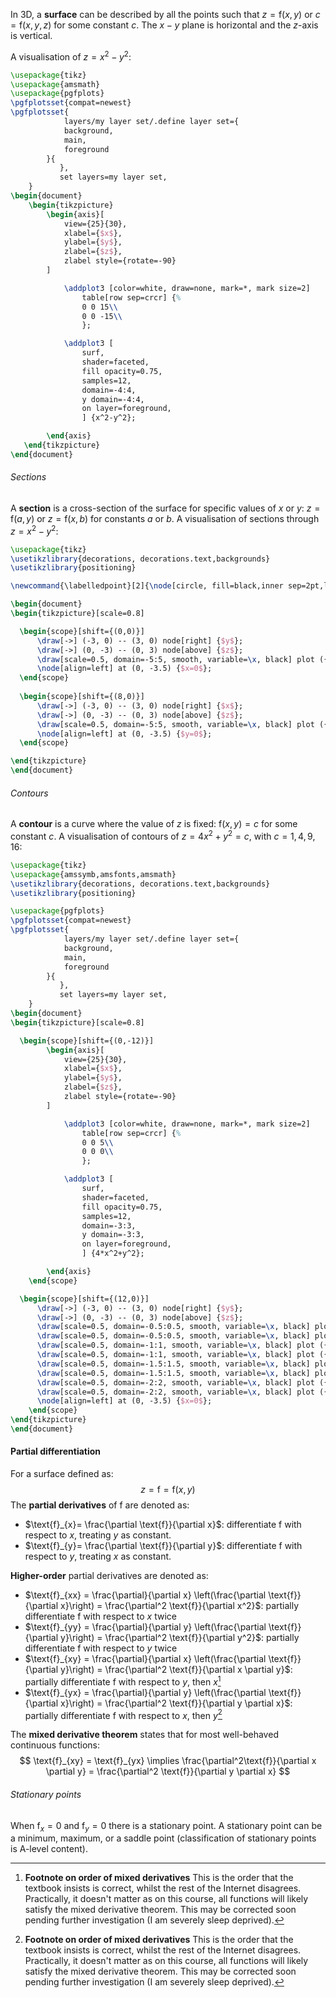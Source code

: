 In 3D, a **surface** can be described by all the points such that $z = \text{f}(x,y)$ or $c = \text{f}(x,y,z)$ for some constant $c$. The $x-y$ plane is horizontal and the $z$-axis is vertical. 

A visualisation of $z = x^2-y^2$:
```tikz
\usepackage{tikz}
\usepackage{amsmath}
\usepackage{pgfplots}
\pgfplotsset{compat=newest}
\pgfplotsset{
            layers/my layer set/.define layer set={
            background,
            main,
            foreground
        }{
           },
           set layers=my layer set,
    }
\begin{document}
    \begin{tikzpicture}
        \begin{axis}[
	        view={25}{30},
	        xlabel={$x$},
			ylabel={$y$},
			zlabel={$z$},
			zlabel style={rotate=-90}
        ]

            \addplot3 [color=white, draw=none, mark=*, mark size=2]
                table[row sep=crcr] {%
                0 0 15\\
                0 0 -15\\
                };

            \addplot3 [
                surf,
                shader=faceted,
                fill opacity=0.75,
                samples=12,
                domain=-4:4,
                y domain=-4:4,
                on layer=foreground,
                ] {x^2-y^2};

        \end{axis}
   \end{tikzpicture} 
\end{document}
```

###### Sections
A **section** is a cross-section of the surface for specific values of $x$ or $y$: $z = \text{f}(a,y)$ or $z = \text{f}(x,b)$ for constants $a$ or $b$.
A visualisation of sections through $z = x^2-y^2$:
```tikz
\usepackage{tikz}
\usetikzlibrary{decorations, decorations.text,backgrounds}
\usetikzlibrary{positioning}

\newcommand{\labelledpoint}[2]{\node[circle, fill=black,inner sep=2pt,label=45:\color{black}$#2$]at (#1){};}

\begin{document}
\begin{tikzpicture}[scale=0.8]

  \begin{scope}[shift={(0,0)}]
	  \draw[->] (-3, 0) -- (3, 0) node[right] {$y$};
	  \draw[->] (0, -3) -- (0, 3) node[above] {$z$};
	  \draw[scale=0.5, domain=-5:5, smooth, variable=\x, black] plot ({\x}, {-0.2*\x*\x});
	  \node[align=left] at (0, -3.5) {$x=0$};
  \end{scope}
  
  \begin{scope}[shift={(8,0)}]
	  \draw[->] (-3, 0) -- (3, 0) node[right] {$x$};
	  \draw[->] (0, -3) -- (0, 3) node[above] {$z$};
	  \draw[scale=0.5, domain=-5:5, smooth, variable=\x, black] plot ({\x}, {0.2*\x*\x});
	  \node[align=left] at (0, -3.5) {$y=0$};
  \end{scope}

\end{tikzpicture}
\end{document}
```

###### Contours
A **contour** is a curve where the value of $z$ is fixed: $\text{f}(x,y)=c$ for some constant $c$.
A visualisation of contours of $z=4x^2+y^2=c$, with $c=1,4,9,16$:
```tikz 
\usepackage{tikz}
\usepackage{amssymb,amsfonts,amsmath}
\usetikzlibrary{decorations, decorations.text,backgrounds}
\usetikzlibrary{positioning}

\usepackage{pgfplots}
\pgfplotsset{compat=newest}
\pgfplotsset{
            layers/my layer set/.define layer set={
            background,
            main,
            foreground
        }{
           },
           set layers=my layer set,
    }
\begin{document}
\begin{tikzpicture}[scale=0.8]

  \begin{scope}[shift={(0,-12)}]
        \begin{axis}[
	        view={25}{30},
	        xlabel={$x$},
			ylabel={$y$},
			zlabel={$z$},
			zlabel style={rotate=-90}
        ]

            \addplot3 [color=white, draw=none, mark=*, mark size=2]
                table[row sep=crcr] {%
                0 0 5\\
                0 0 0\\
                };

            \addplot3 [
                surf,
                shader=faceted,
                fill opacity=0.75,
                samples=12,
                domain=-3:3,
                y domain=-3:3,
                on layer=foreground,
                ] {4*x^2+y^2};

        \end{axis}
    \end{scope}

  \begin{scope}[shift={(12,0)}]
	  \draw[->] (-3, 0) -- (3, 0) node[right] {$y$};
	  \draw[->] (0, -3) -- (0, 3) node[above] {$z$};
	  \draw[scale=0.5, domain=-0.5:0.5, smooth, variable=\x, black] plot ({\x}, {sqrt(1 - 4*\x*\x)});
	  \draw[scale=0.5, domain=-0.5:0.5, smooth, variable=\x, black] plot ({\x}, {-sqrt(1 - 4*\x*\x)});
	  \draw[scale=0.5, domain=-1:1, smooth, variable=\x, black] plot ({\x}, {sqrt(4 - 4*\x*\x)});
	  \draw[scale=0.5, domain=-1:1, smooth, variable=\x, black] plot ({\x}, {-sqrt(4 - 4*\x*\x)});
	  \draw[scale=0.5, domain=-1.5:1.5, smooth, variable=\x, black] plot ({\x}, {sqrt(9 - 4*\x*\x)});
	  \draw[scale=0.5, domain=-1.5:1.5, smooth, variable=\x, black] plot ({\x}, {-sqrt(9 - 4*\x*\x)});
	  \draw[scale=0.5, domain=-2:2, smooth, variable=\x, black] plot ({\x}, {sqrt(16 - 4*\x*\x)});
	  \draw[scale=0.5, domain=-2:2, smooth, variable=\x, black] plot ({\x}, {-sqrt(16 - 4*\x*\x)});
	  \node[align=left] at (0, -3.5) {$x=0$};
	\end{scope}
\end{tikzpicture}
\end{document}
```
#### Partial differentiation
For a surface defined as:
$$
z = \text{f} = \text{f}(x, y)
$$
The **partial derivatives** of $\text{f}$ are denoted as:
- $\text{f}_{x}= \frac{\partial \text{f}}{\partial x}$: differentiate $\text{f}$ with respect to $x$, treating $y$ as constant.
- $\text{f}_{y}= \frac{\partial \text{f}}{\partial y}$: differentiate $\text{f}$ with respect to $y$, treating $x$ as constant.

**Higher-order** partial derivatives are denoted as:
- $\text{f}_{xx} = \frac{\partial}{\partial x} \left(\frac{\partial \text{f}}{\partial x}\right) = \frac{\partial^2 \text{f}}{\partial x^2}$: partially differentiate $\text{f}$ with respect to $x$ twice
- $\text{f}_{yy} = \frac{\partial}{\partial y} \left(\frac{\partial \text{f}}{\partial y}\right) = \frac{\partial^2 \text{f}}{\partial y^2}$: partially differentiate $\text{f}$ with respect to $y$ twice
- $\text{f}_{xy} = \frac{\partial}{\partial x} \left(\frac{\partial \text{f}}{\partial y}\right) = \frac{\partial^2 \text{f}}{\partial x \partial y}$: partially differentiate $\text{f}$ with respect to $y$, then $x$[^1]
- $\text{f}_{yx} = \frac{\partial}{\partial y} \left(\frac{\partial \text{f}}{\partial x}\right) = \frac{\partial^2 \text{f}}{\partial y \partial x}$: partially differentiate $\text{f}$ with respect to $x$, then $y$[^1]

The **mixed derivative theorem** states that for most well-behaved continuous functions:
$$
\text{f}_{xy} = \text{f}_{yx} \implies \frac{\partial^2\text{f}}{\partial x \partial y} = \frac{\partial^2 \text{f}}{\partial y \partial x}
$$
###### Stationary points
When $\text{f}_{x}= 0$ and $\text{f}_{y} = 0$ there is a stationary point. A stationary point can be a minimum, maximum, or a saddle point (classification of stationary points is A-level content).


[^1]: **Footnote on order of mixed derivatives**
	This is the order that the textbook insists is correct, whilst the rest of the Internet disagrees. Practically, it doesn't matter as on this course, all functions will likely satisfy the mixed derivative theorem. This may be corrected soon pending further investigation (I am severely sleep deprived).
